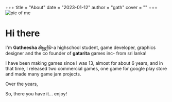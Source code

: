 +++
title = "About"
date = "2023-01-12"
author = "gath"
cover = ""
+++
![pic of me](/img/Gath.jpg "a random pic of me (handsome af ik)")

# Hi there 

I'm **Gatheesha නිපුල්ම**-a highschool student, game developer, graphics designer and the co founder of **gatarita** games inc- from sri lanka! 

I have been making games since I was 13, almost for about 6 years, and in that time, I released two commercial games, one game for google play store and made many game jam projects.

Over the years, 
<!-- Over these years, I have worked on both extremely large projects for huge organisations and tiny projects for small startups. This has given me a lot of experience over a large variety of project types. It also means I’ve worked with a lot of teams in various sizes—each with their own constraints and goals. These projects vary between design systems, creative campaign work and good ol’ websites.

I mostly specialise in CSS—whether that is writing a course for Google, co-authoring a book on CSS layout, or creating a methodology to help people write better CSS. A big chunk of our client work involves us applying this experience to help teams write better CSS—often by helping them create a design system.

You can catch up with me on Mastodon, Twitter, CodePen or Github. There’s some other links here, too.

- **5 duotone themes**, depending on your preferences (orange, red, blue, green, pink)
- [**Fira Code**](https://github.com/tonsky/FiraCode) as default monospaced font. It's gorgeous!
- **really nice, custom duotone** syntax highlighting based on [**PrismJS**](https://prismjs.com)
- mobile friendly layout -->

So, there you have it... enjoy!
